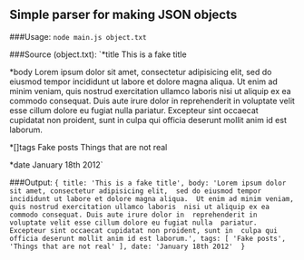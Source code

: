 ## Simple parser for making JSON objects

###Usage:
  `node main.js object.txt`

###Source (object.txt):
  `*title
  This is a fake title

  *body
  Lorem ipsum dolor sit amet, consectetur adipisicing elit, 
  sed do eiusmod tempor incididunt ut labore et dolore magna aliqua. 
  Ut enim ad minim veniam, quis nostrud exercitation ullamco laboris 
  nisi ut aliquip ex ea commodo consequat. Duis aute irure dolor in 
  reprehenderit in voluptate velit esse cillum dolore eu fugiat nulla 
  pariatur. Excepteur sint occaecat cupidatat non proident, sunt in 
  culpa qui officia deserunt mollit anim id est laborum.
  
  *[]tags
  Fake posts
  Things that are not real
  
  *date
  January 18th 2012`


###Output:
  `{ title: 'This is a fake title',
      body: 'Lorem ipsum dolor sit amet, consectetur adipisicing elit, 
             sed do eiusmod tempor incididunt ut labore et dolore magna aliqua. 
             Ut enim ad minim veniam, quis nostrud exercitation ullamco laboris 
             nisi ut aliquip ex ea commodo consequat. Duis aute irure dolor in 
             reprehenderit in voluptate velit esse cillum dolore eu fugiat nulla 
             pariatur. Excepteur sint occaecat cupidatat non proident, sunt in 
             culpa qui officia deserunt mollit anim id est laborum.',
      tags: [ 'Fake posts', 'Things that are not real' ],
      date: 'January 18th 2012' 
   }`
